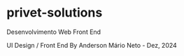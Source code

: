 # privet-solutions
Desenvolvimento Web Front End

UI Design / Front End By Anderson Mário Neto - Dez, 2024